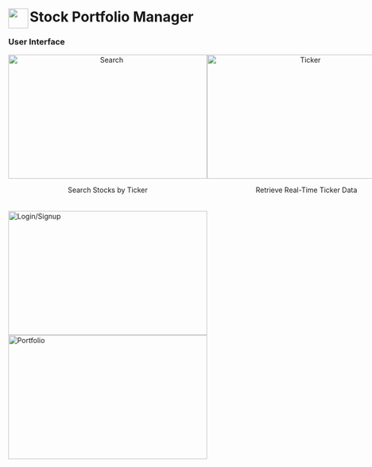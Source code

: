 <span align="left">
  <img src="https://cdn-icons-png.freepik.com/512/12071/12071716.png" width=40 height=40 align="left" />
  <h1 align="left">Stock Portfolio Manager</h1>
</span>

### User Interface

<span style="display: flex; align-items: left;">
  <div style="display: inline-block; text-align: center; margin-bottom: 20px;">
    <img width="400" height="250" alt="Search" src="https://github.com/user-attachments/assets/9b3f9e6d-509d-4cc7-a0e7-1d0888590e69">
    <p align="center">Search Stocks by Ticker</p>
  </div>
  <div style="text-align: center;">
    <img width="400" height="250" alt="Ticker" src="https://github.com/user-attachments/assets/2212501f-fe88-40a5-95d7-011eb85b0608">
    <p align="center">Retrieve Real-Time Ticker Data</p>
  </div>
</span>


<span>
  <div>
    <img width="400" height="250" alt="Login/Signup" src="https://github.com/user-attachments/assets/47674273-5d26-45f0-a195-c2505a9255e8">
  </div>
  <img width="400" height="250" alt="Portfolio" src="https://github.com/user-attachments/assets/ab4b3776-2fc7-424c-aea5-32cdec9590f3">
</span>


